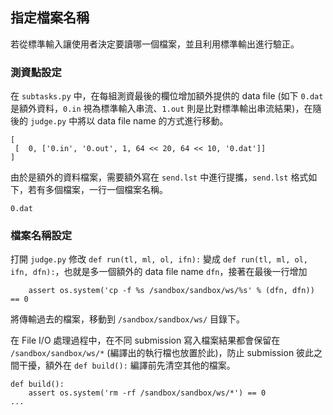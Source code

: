 ## 指定檔案名稱 ##

若從標準輸入讓使用者決定要讀哪一個檔案，並且利用標準輸出進行驗正。


### 測資點設定 ###

在 `subtasks.py` 中，在每組測資最後的欄位增加額外提供的 data file (如下 `0.dat` 是額外資料，`0.in` 視為標準輸入串流、`1.out` 則是比對標準輸出串流結果)，在隨後的 `judge.py` 中將以 data file name 的方式進行移動。


```
[
 [  0, ['0.in', '0.out', 1, 64 << 20, 64 << 10, '0.dat']]
]

```

由於是額外的資料檔案，需要額外寫在 `send.lst` 中進行提攜，`send.lst` 格式如下，若有多個檔案，一行一個檔案名稱。

```
0.dat
```

### 檔案名稱設定 ###

打開 `judge.py` 修改 `def run(tl, ml, ol, ifn):` 變成 `def run(tl, ml, ol, ifn, dfn):`，也就是多一個額外的 data file name `dfn`，接著在最後一行增加

```
	assert os.system('cp -f %s /sandbox/sandbox/ws/%s' % (dfn, dfn)) == 0
```

將傳輸過去的檔案，移動到 `/sandbox/sandbox/ws/` 目錄下。

在 File I/O 處理過程中，在不同 submission 寫入檔案結果都會保留在 `/sandbox/sandbox/ws/*` (編譯出的執行檔也放置於此)，防止 submission 彼此之間干擾，額外在 `def build():` 編譯前先清空其他的檔案。

```
def build():
	assert os.system('rm -rf /sandbox/sandbox/ws/*') == 0
...
```

